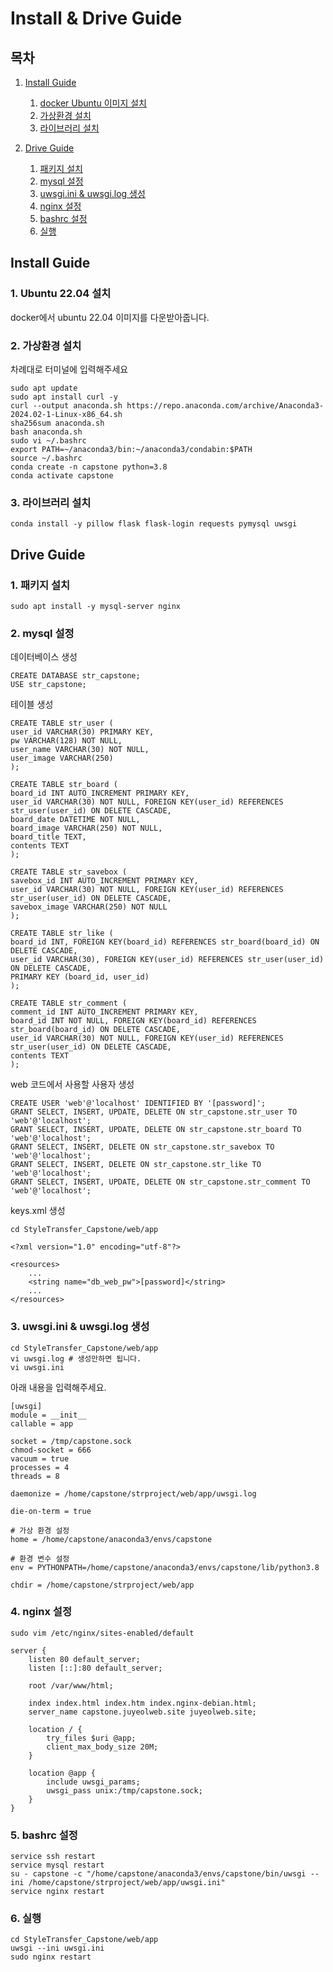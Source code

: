# Install & Drive Guide
## 목차

1. [Install Guide](#Install-Guide)

    1. [docker Ubuntu 이미지 설치](#1-Ubuntu-22.04-설치)
    2. [가상환경 설치](#2-가상환경-설치)
    3. [라이브러리 설치](#3-라이브러리-설치)
2. [Drive Guide](#Drive-Guide)
    1. [패키지 설치](#1-패키지-설치)
    2. [mysql 설정](#2-mysql-설정)
    3. [uwsgi.ini & uwsgi.log 생성](#3-uwsgiini--uwsgilog-생성)
    4. [nginx 설정](#4-nginx-설정)
    5. [bashrc 설정](#5-bashrc-설정)
    6. [실행](#6-실행)
## Install Guide
### 1. Ubuntu 22.04 설치
docker에서 ubuntu 22.04 이미지를 다운받아줍니다.

### 2. 가상환경 설치
차례대로 터미널에 입력해주세요

```
sudo apt update
sudo apt install curl -y
curl --output anaconda.sh https://repo.anaconda.com/archive/Anaconda3-2024.02-1-Linux-x86_64.sh
sha256sum anaconda.sh
bash anaconda.sh
sudo vi ~/.bashrc
export PATH=~/anaconda3/bin:~/anaconda3/condabin:$PATH
source ~/.bashrc
conda create -n capstone python=3.8
conda activate capstone
```
### 3. 라이브러리 설치
```
conda install -y pillow flask flask-login requests pymysql uwsgi
```

## Drive Guide
### 1. 패키지 설치
```
sudo apt install -y mysql-server nginx
```
### 2. mysql 설정
데이터베이스 생성
```
CREATE DATABASE str_capstone;
USE str_capstone;
```
테이블 생성
```
CREATE TABLE str_user (
user_id VARCHAR(30) PRIMARY KEY,
pw VARCHAR(128) NOT NULL,
user_name VARCHAR(30) NOT NULL,
user_image VARCHAR(250)
);
```
```
CREATE TABLE str_board (
board_id INT AUTO_INCREMENT PRIMARY KEY,
user_id VARCHAR(30) NOT NULL, FOREIGN KEY(user_id) REFERENCES str_user(user_id) ON DELETE CASCADE,
board_date DATETIME NOT NULL,
board_image VARCHAR(250) NOT NULL,
board_title TEXT,
contents TEXT
);
```
```
CREATE TABLE str_savebox (
savebox_id INT AUTO_INCREMENT PRIMARY KEY,
user_id VARCHAR(30) NOT NULL, FOREIGN KEY(user_id) REFERENCES str_user(user_id) ON DELETE CASCADE,
savebox_image VARCHAR(250) NOT NULL
);
```
```
CREATE TABLE str_like (
board_id INT, FOREIGN KEY(board_id) REFERENCES str_board(board_id) ON DELETE CASCADE,
user_id VARCHAR(30), FOREIGN KEY(user_id) REFERENCES str_user(user_id) ON DELETE CASCADE,
PRIMARY KEY (board_id, user_id)
);
```
```
CREATE TABLE str_comment (
comment_id INT AUTO_INCREMENT PRIMARY KEY,
board_id INT NOT NULL, FOREIGN KEY(board_id) REFERENCES str_board(board_id) ON DELETE CASCADE,
user_id VARCHAR(30) NOT NULL, FOREIGN KEY(user_id) REFERENCES str_user(user_id) ON DELETE CASCADE,
contents TEXT
);
```
web 코드에서 사용할 사용자 생성
```
CREATE USER 'web'@'localhost' IDENTIFIED BY '[password]';
GRANT SELECT, INSERT, UPDATE, DELETE ON str_capstone.str_user TO 'web'@'localhost';
GRANT SELECT, INSERT, UPDATE, DELETE ON str_capstone.str_board TO 'web'@'localhost';
GRANT SELECT, INSERT, DELETE ON str_capstone.str_savebox TO 'web'@'localhost';
GRANT SELECT, INSERT, DELETE ON str_capstone.str_like TO 'web'@'localhost';
GRANT SELECT, INSERT, UPDATE, DELETE ON str_capstone.str_comment TO 'web'@'localhost';
```
keys.xml 생성
```
cd StyleTransfer_Capstone/web/app
```
```
<?xml version="1.0" encoding="utf-8"?>

<resources>
    ...
    <string name="db_web_pw">[password]</string>
    ...
</resources>

```
### 3. uwsgi.ini & uwsgi.log 생성
```
cd StyleTransfer_Capstone/web/app
vi uwsgi.log # 생성만하면 됩니다.
vi uwsgi.ini
```
아래 내용을 입력해주세요.
```
[uwsgi]
module = __init__
callable = app

socket = /tmp/capstone.sock
chmod-socket = 666
vacuum = true
processes = 4
threads = 8

daemonize = /home/capstone/strproject/web/app/uwsgi.log

die-on-term = true

# 가상 환경 설정
home = /home/capstone/anaconda3/envs/capstone

# 환경 변수 설정
env = PYTHONPATH=/home/capstone/anaconda3/envs/capstone/lib/python3.8

chdir = /home/capstone/strproject/web/app
```
### 4. nginx 설정
```
sudo vim /etc/nginx/sites-enabled/default
```
```
server {
    listen 80 default_server;
    listen [::]:80 default_server;

    root /var/www/html;

    index index.html index.htm index.nginx-debian.html;
    server_name capstone.juyeolweb.site juyeolweb.site;

    location / {
        try_files $uri @app;
        client_max_body_size 20M;
    }

    location @app {
        include uwsgi_params;
        uwsgi_pass unix:/tmp/capstone.sock;
    }
}
```

### 5. bashrc 설정
```
service ssh restart
service mysql restart
su - capstone -c "/home/capstone/anaconda3/envs/capstone/bin/uwsgi --ini /home/capstone/strproject/web/app/uwsgi.ini"
service nginx restart
```


### 6. 실행
```
cd StyleTransfer_Capstone/web/app
uwsgi --ini uwsgi.ini
sudo nginx restart
```
